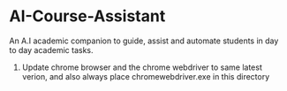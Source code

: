 # AI-Course-Assistant
An A.I academic companion to guide, assist and automate students in day to day academic tasks. 

1) Update chrome browser and the chrome webdriver to same latest verion, and also always place chromewebdriver.exe in this directory
